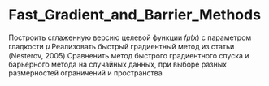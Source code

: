 # Fast_Gradient_and_Barrier_Methods
Построить сглаженную версию целевой функции  𝑓𝜇(𝑥)  с параметром гладкости  𝜇 
Реализовать быстрый градиентный метод из статьи (Nesterov, 2005)
Сравненить метод быстрого градиентного спуска и барьерного метода на случайных данных, при выборе разных размерностей ограничений и пространства

